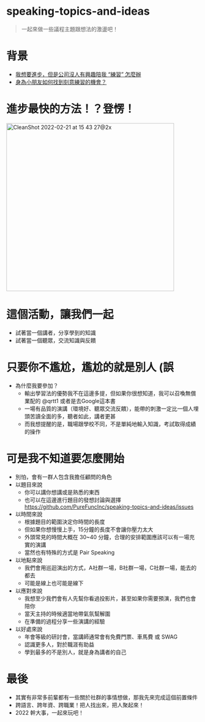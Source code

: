 # speaking-topics-and-ideas
> 一起來做一些議程主題跟想法的激盪吧！

# 背景
* [我想要進步，但是公司沒人有興趣陪我 “練習” 怎麼辦](https://github.com/PureFuncInc/developer-career-faqs/issues/12)
* [身為小朋友如何找到刻意練習的機會？](https://github.com/PureFuncInc/developer-career-faqs/issues/13)

# 進步最快的方法！？登愣！
<img width="438" alt="CleanShot 2022-02-21 at 15 43 27@2x" src="https://user-images.githubusercontent.com/6296280/154910224-9ad85ff5-5fb3-456a-938a-d7ca869f0a5a.png">

# 這個活動，讓我們一起
* 試著當一個講者，分享學到的知識
* 試著當一個聽眾，交流知識與反饋

# 只要你不尷尬，尷尬的就是別人 (誤
* 為什麼我要參加？
  * 輸出學習法的優勢我不在這邊多提，但如果你很想知道，我可以召喚無償業配的 @qrtt1 或者是去Google這本書
  * 一場有品質的演講（環境好、聽眾交流反饋），能帶的刺激一定比一個人埋頭苦讀全面的多，聽者如此，講者更甚
  * 而我想提醒的是，職場跟學校不同，不是單純地輸入知識，考試取得成績的操作

# 可是我不知道要怎麼開始
* 別怕，會有一群人包含我擔任顧問的角色
* 以題目來說
  * 你可以講你想講或是熟悉的東西 
  * 也可以在這邊進行題目的發想討論與選擇 https://github.com/PureFuncInc/speaking-topics-and-ideas/issues 
* 以時間來說
  * 根據題目的範圍決定你時間的長度
  * 但如果你想慢慢上手，15分鐘的長度不會讓你壓力太大
  * 外頭常見的時間大概在 30~40 分鐘，合理的安排範圍應該可以有一場充實的演講
  * 當然也有特殊的方式是 Pair Speaking
* 以地點來說
  * 我們會用巡迴演出的方式，A社群一場，B社群一場，C社群一場，能去的都去
  * 可能是線上也可能是線下
* 以應對來說
  * 我想至少我們會有人先幫你看過投影片，甚至如果你需要預演，我們也會陪你
  * 當天主持的時候適當地帶氣氛幫解圍
  * 在準備的過程分享一些演講的經驗
* 以好處來說
  * 年會等級的研討會，當講師通常會有免費門票、車馬費 或 SWAG
  * 認識更多人，對於職涯有助益
  * 學到最多的不是別人，就是身為講者的自己

# 最後
* 其實有非常多前輩都有一些關於社群的事情想做，那我先來完成這個前置條件
* 跨語言、跨年資、跨職業！把人找出來，把人聚起來！
* 2022 幹大事，一起來玩吧！
